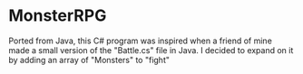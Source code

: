 # MonsterRPG
Ported from Java, this C# program was inspired when a friend of mine made a small version of the "Battle.cs" file in Java.
I decided to expand on it by adding an array of "Monsters" to "fight"

